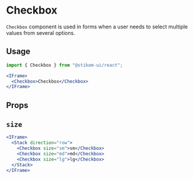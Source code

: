 # Checkbox

`Checkbox` component is used in forms when a user needs to select multiple values from several options.

## Usage

```js
import { Checkbox } from "@stikom-ui/react";
```

```jsx live
<IFrame>
  <Checkbox>Checkbox</Checkbox>
</IFrame>
```

## Props

## `size`

```jsx live
<IFrame>
  <Stack direction="row">
    <Checkbox size="sm">sm</Checkbox>
    <Checkbox size="md">md</Checkbox>
    <Checkbox size="lg">lg</Checkbox>
  </Stack>
</IFrame>
```
